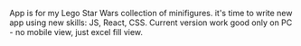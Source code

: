App is for my Lego Star Wars collection of minifigures.
it's time to write new app using new skills: JS, React, CSS.
Current version work good only on PC - no mobile view, just excel fill view.

